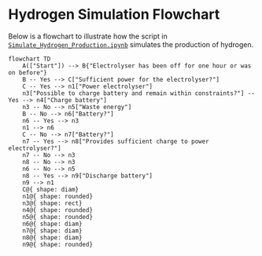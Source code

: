 # Hydrogen Simulation Flowchart
Below is a flowchart to illustrate how the script in [`Simulate_Hydrogen_Production.ipynb`](Scripts/Simulate_Hydrogen_Production.ipynb) simulates the production of hydrogen. 
```mermaid
flowchart TD
    A(["Start"]) --> B{"Electrolyser has been off for one hour or was on before"}
    B -- Yes --> C["Sufficient power for the electrolyser?"]
    C -- Yes --> n1["Power electrolyser"]
    n3["Possible to charge battery and remain within constraints?"] -- Yes --> n4["Charge battery"]
    n3 -- No --> n5["Waste energy"]
    B -- No --> n6["Battery?"]
    n6 -- Yes --> n3
    n1 --> n6
    C -- No --> n7["Battery?"]
    n7 -- Yes --> n8["Provides sufficient charge to power electrolyser?"]
    n7 -- No --> n3
    n8 -- No --> n3
    n6 -- No --> n5
    n8 -- Yes --> n9["Discharge battery"]
    n9 --> n1
    C@{ shape: diam}
    n1@{ shape: rounded}
    n3@{ shape: rect}
    n4@{ shape: rounded}
    n5@{ shape: rounded}
    n6@{ shape: diam}
    n7@{ shape: diam}
    n8@{ shape: diam}
    n9@{ shape: rounded}
```